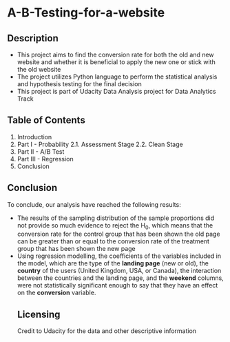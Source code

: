 # A-B-Testing-for-a-website

## Description
- This project aims to find the conversion rate for both the old and new website and whether it is beneficial to apply the new one or stick with the old website
- The project utilizes Python language to perform the statistical analysis and hypothesis testing for the final decision
- This project is part of Udacity Data Analysis project for Data Analytics Track
## Table of Contents
1. Introduction
2. Part I - Probability
2.1.  Assessment Stage
2.2.  Clean Stage
3. Part II - A/B Test
4. Part III - Regression
5. Conclusion
## Conclusion
To conclude, our analysis have reached the following results:
    <ul>
        <li> The results of the sampling distribution of the sample proportions did not provide so much evidence to reject the H<sub>0</sub>, which means that the conversion rate for the control group that has been shown the old page can be greater than or equal to the conversion rate of the treatment group that has been shown the new page
        <li> Using regression modelling, the coefficients of the variables included in the model, which are the type of the <b>landing page</b> (new or old), the <b>country</b> of the users (United Kingdom, USA, or Canada), the interaction between the countries and the landing page, and the <b>weekend</b> columns, were not statistically significant enough to say that they have an effect on the <b>conversion</b> variable. 
## Licensing
Credit to Udacity for the data and other descriptive information
